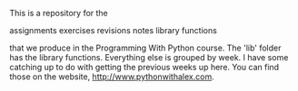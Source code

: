 This is a repository for the 
 
  assignments
  exercises
  revisions
  notes
  library functions 

that we produce in the Programming With Python course. The 'lib' folder has the library functions.  Everything else is grouped by week.  I have some catching up to do with getting the previous weeks up here.  You can find those on the website, http://www.pythonwithalex.com.
